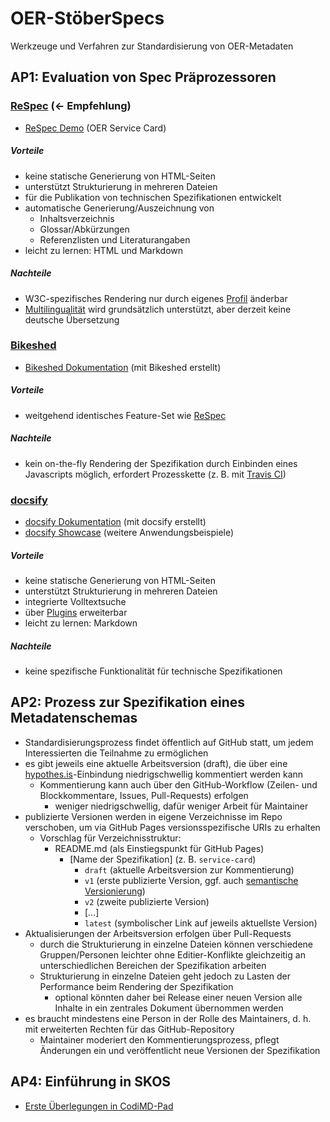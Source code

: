 # OER-StöberSpecs

Werkzeuge und Verfahren zur Standardisierung von OER-Metadaten

## AP1: Evaluation von Spec Präprozessoren

### <a id="respec"></a>[ReSpec](https://github.com/w3c/respec) (<- Empfehlung)

* [ReSpec Demo](evaluation/ReSpec/demo-service-card.html) (OER Service Card)

##### Vorteile

- keine statische Generierung von HTML-Seiten
- unterstützt Strukturierung in mehreren Dateien
- für die Publikation von technischen Spezifikationen entwickelt
- automatische Generierung/Auszeichnung von
  - Inhaltsverzeichnis
  - Glossar/Abkürzungen
  - Referenzlisten und Literaturangaben
- leicht zu lernen: HTML und Markdown

##### Nachteile

- W3C-spezifisches Rendering nur durch eigenes [Profil](https://github.com/w3c/respec/wiki/Developers-Guide#respecs-architecture) änderbar
- [Multilingualität](https://github.com/w3c/respec/blob/develop/src/core/l10n.js) wird grundsätzlich unterstützt, aber derzeit keine deutsche Übersetzung

### <a id="bikeshed"></a>[Bikeshed](https://github.com/tabatkins/bikeshed)

* [Bikeshed Dokumentation](https://tabatkins.github.io/bikeshed/) (mit Bikeshed erstellt)

##### Vorteile

- weitgehend identisches Feature-Set wie [ReSpec](#respec)

##### Nachteile

- kein on-the-fly Rendering der Spezifikation durch Einbinden eines Javascripts möglich, erfordert Prozesskette (z. B. mit [Travis CI](https://tabatkins.github.io/bikeshed/#travis-ci))

### <a id="docsify"></a>[docsify](https://github.com/docsifyjs/docsify)

* [docsify Dokumentation](https://docsify.js.org/#/) (mit docsify erstellt)
* [docsify Showcase](https://github.com/docsifyjs/awesome-docsify#showcase) (weitere Anwendungsbeispiele)

##### Vorteile

- keine statische Generierung von HTML-Seiten
- unterstützt Strukturierung in mehreren Dateien
- integrierte Volltextsuche
- über [Plugins](https://docsify.js.org/#/plugins) erweiterbar
- leicht zu lernen: Markdown

##### Nachteile

- keine spezifische Funktionalität für technische Spezifikationen

## AP2: Prozess zur Spezifikation eines Metadatenschemas

- Standardisierungsprozess findet öffentlich auf GitHub statt, um jedem Interessierten die Teilnahme zu ermöglichen
- es gibt jeweils eine aktuelle Arbeitsversion (draft), die über eine [hypothes.is](https://web.hypothes.is/)-Einbindung niedrigschwellig kommentiert werden kann
  - Kommentierung kann auch über den GitHub-Workflow (Zeilen- und Blockkommentare, Issues, Pull-Requests) erfolgen
    - weniger niedrigschwellig, dafür weniger Arbeit für Maintainer
- publizierte Versionen werden in eigene Verzeichnisse im Repo verschoben, um via GitHub Pages versionsspezifische URIs zu erhalten
  - Vorschlag für Verzeichnisstruktur:
    - README.md (als Einstiegspunkt für GitHub Pages)
      - [Name der Spezifikation] (z. B. `service-card`)
        - `draft` (aktuelle Arbeitsversion zur Kommentierung)
        - `v1` (erste publizierte Version, ggf. auch [semantische Versionierung](https://semver.org/))
        - `v2` (zweite publizierte Version)
        - [...]
        - `latest` (symbolischer Link auf jeweils aktuellste Version)
- Aktualisierungen der Arbeitsversion erfolgen über Pull-Requests
  - durch die Strukturierung in einzelne Dateien können verschiedene Gruppen/Personen leichter ohne Editier-Konflikte gleichzeitig an unterschiedlichen Bereichen der Spezifikation arbeiten
  - Strukturierung in einzelne Dateien geht jedoch zu Lasten der Performance beim Rendering der Spezifikation
    - optional könnten daher bei Release einer neuen Version alle Inhalte in ein zentrales Dokument übernommen werden
- es braucht mindestens eine Person in der Rolle des Maintainers, d. h. mit erweiterten Rechten für das GitHub-Repository
  - Maintainer moderiert den Kommentierungsprozess, pflegt Änderungen ein und veröffentlicht neue Versionen der Spezifikation

## AP4: Einführung in SKOS

* [Erste Überlegungen in CodiMD-Pad](https://pad.gwdg.de/D-QEi-z6RleT1kxBccpWww)
